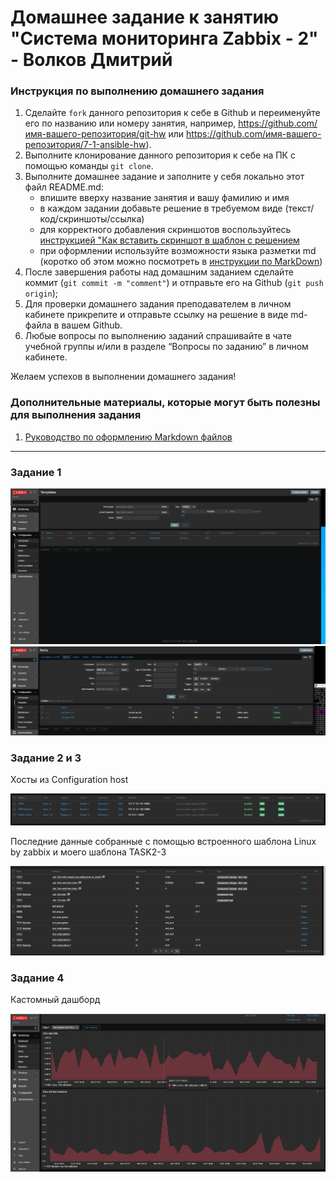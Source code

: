# Домашнее задание к занятию "Система мониторинга Zabbix - 2" - Волков Дмитрий


### Инструкция по выполнению домашнего задания

   1. Сделайте `fork` данного репозитория к себе в Github и переименуйте его по названию или номеру занятия, например, https://github.com/имя-вашего-репозитория/git-hw или  https://github.com/имя-вашего-репозитория/7-1-ansible-hw).
   2. Выполните клонирование данного репозитория к себе на ПК с помощью команды `git clone`.
   3. Выполните домашнее задание и заполните у себя локально этот файл README.md:
      - впишите вверху название занятия и вашу фамилию и имя
      - в каждом задании добавьте решение в требуемом виде (текст/код/скриншоты/ссылка)
      - для корректного добавления скриншотов воспользуйтесь [инструкцией "Как вставить скриншот в шаблон с решением](https://github.com/netology-code/sys-pattern-homework/blob/main/screen-instruction.md)
      - при оформлении используйте возможности языка разметки md (коротко об этом можно посмотреть в [инструкции  по MarkDown](https://github.com/netology-code/sys-pattern-homework/blob/main/md-instruction.md))
   4. После завершения работы над домашним заданием сделайте коммит (`git commit -m "comment"`) и отправьте его на Github (`git push origin`);
   5. Для проверки домашнего задания преподавателем в личном кабинете прикрепите и отправьте ссылку на решение в виде md-файла в вашем Github.
   6. Любые вопросы по выполнению заданий спрашивайте в чате учебной группы и/или в разделе “Вопросы по заданию” в личном кабинете.
   
Желаем успехов в выполнении домашнего задания!
   
### Дополнительные материалы, которые могут быть полезны для выполнения задания

1. [Руководство по оформлению Markdown файлов](https://gist.github.com/Jekins/2bf2d0638163f1294637#Code)

---

### Задание 1

![template](https://github.com/dvolkov15/zabbix_2/blob/main/img/task1_zabbix2.PNG)
![template_item](https://github.com/dvolkov15/zabbix_2/blob/main/img/task1_zabbix2_item.PNG)

### Задание 2 и 3

Хосты из Configuration host

![Configuration host](https://github.com/dvolkov15/zabbix_2/blob/main/img/task2-3.PNG)

Последние данные собранные с помощью встроенного шаблона Linux by zabbix и моего шаблона TASK2-3

![Latest Data](https://github.com/dvolkov15/zabbix_2/blob/main/img/task2-3%20latest%20data.PNG)

### Задание 4

Кастомный дашборд

![dashbord](https://github.com/dvolkov15/zabbix_2/blob/main/img/task4_zabbix2.PNG)




